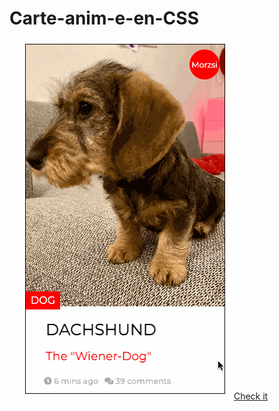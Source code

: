 # Carte-anim-e-en-CSS


![demogif](/assets/animcard.gif)
[Check it](https://szobonyatomi.github.io/Carte-anim-e-en-CSS/)
